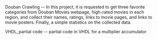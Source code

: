 Douban Crawling -- In this project, it is requested to get three favorite categories from Douban Movies webpage, high-rated movies in each region, and collect their names, ratings, links to movie pages, and links to movie posters. Finally, a simple statistics on the collected data.

VHDL_partial code -- partial code in VHDL for a multiplier accumulator

